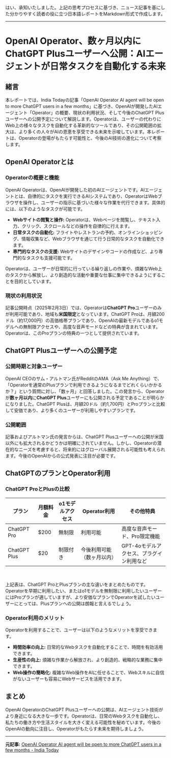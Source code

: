 はい、承知いたしました。上記の思考プロセスに基づき、ニュース記事を基にした分かりやすく読者の役に立つ日本語レポートをMarkdown形式で作成します。

---

# OpenAI Operator、数ヶ月以内にChatGPT Plusユーザーへ公開：AIエージェントが日常タスクを自動化する未来

## 緒言

本レポートでは、India Todayの記事「OpenAI Operator AI agent will be open to more ChatGPT users in a few months」に基づき、OpenAIが開発したAIエージェント「Operator」の概要、現状の利用状況、そして今後のChatGPT Plusユーザーへの公開予定について解説します。Operatorは、ユーザーの代わりにWeb上の様々なタスクを自動化する革新的なツールであり、その公開範囲の拡大は、より多くの人々がAIの恩恵を享受できる未来を示唆しています。本レポートは、Operatorの登場がもたらす可能性と、今後のAI技術の進化について考察します。

## OpenAI Operatorとは

### Operatorの概要と機能

OpenAI Operatorは、OpenAIが開発した初のAIエージェントです。AIエージェントとは、自律的にタスクを実行できるAIシステムであり、OperatorはWebブラウザを操作し、ユーザーの指示に基づいた様々な作業を代行できます。具体的には、以下のようなタスクが可能です。

* **Webサイトの閲覧と操作:**  Operatorは、Webページを閲覧し、テキスト入力、クリック、スクロールなどの操作を自律的に行えます。
* **日常タスクの自動化:** フライトやレストランの予約、オンラインショッピング、情報収集など、Webブラウザを通じて行う日常的なタスクを自動化できます。
* **専門的なタスクの支援:**  Webサイトのデザインやコードの作成など、より専門的なタスクも支援可能です。

Operatorは、ユーザーが日常的に行っている繰り返しの作業や、煩雑なWeb上のタスクから解放し、より創造的な活動や重要な仕事に集中できるようにすることを目的としています。

### 現状の利用状況

記事公開時点（2025年2月3日）では、Operatorは**ChatGPT Pro**ユーザーのみが利用可能であり、地域も**米国限定**となっています。ChatGPT Proは、月額200ドル（約17,000円）の高価格帯プランであり、OpenAIの最新モデルであるo1モデルへの無制限アクセスや、高度な音声モードなどの特典が含まれています。Operatorは、このProプランの特典の一つとして提供されています。

## ChatGPT Plusユーザーへの公開予定

### 公開時期と対象ユーザー

OpenAI CEOのサム・アルトマン氏がRedditのAMA（Ask Me Anything）で、「Operatorを通常のPlusプランで利用できるようになるまでどれくらいかかるか？」という質問に対し、「数ヶ月」と回答しました。この発言から、Operatorが**数ヶ月以内**に**ChatGPT Plus**ユーザーにも公開される予定であることが明らかになりました。ChatGPT Plusは、月額20ドル（約1,700円）とProプランと比較して安価であり、より多くのユーザーが利用しやすいプランです。

### 公開範囲

記事およびアルトマン氏の発言からは、ChatGPT Plusユーザーへの公開が米国以外にも拡大されるかどうかは明確にされていません。しかし、Operatorの潜在的なニーズを考慮すると、将来的にはグローバル展開される可能性も考えられます。今後のOpenAIからの公式発表に注目が必要です。

## ChatGPTのプランとOperator利用

### ChatGPT ProとPlusの比較

| プラン        | 月額料金 | o1モデルアクセス | Operator利用 | その他特典                               |
| ----------- | ----- | ------------- | ----------- | ------------------------------------- |
| ChatGPT Pro | $200  | 無制限          | 利用可能       | 高度な音声モード、Pro限定機能             |
| ChatGPT Plus| $20   | 制限付き        | 今後利用可能（数ヶ月以内） | GPT-4oモデルアクセス、プラグイン利用など |

<br>

上記表は、ChatGPT ProとPlusプランの主な違いをまとめたものです。Operatorを早期に利用したい、またはo1モデルを無制限に利用したいユーザーにはProプランが適していますが、より安価なプランでOperatorを試したいユーザーにとっては、Plusプランへの公開は朗報と言えるでしょう。

### Operator利用のメリット

Operatorを利用することで、ユーザーは以下のようなメリットを享受できます。

* **時間効率の向上:** 日常的なWebタスクを自動化することで、時間を有効活用できます。
* **生産性の向上:**  煩雑な作業から解放され、より創造的、戦略的な業務に集中できます。
* **Web操作の簡略化:**  複雑なWeb操作をAIに任せることで、Webスキルに自信がないユーザーも容易にWebサービスを活用できます。

## まとめ

OpenAI OperatorのChatGPT Plusユーザーへの公開は、AIエージェント技術がより身近になる大きな一歩です。Operatorは、日常のWebタスクを自動化し、私たちの働き方や生活スタイルを大きく変える可能性を秘めています。今後のOpenAIの動向に注目し、Operatorがもたらす未来を期待しましょう。

---

**元記事:** [OpenAI Operator AI agent will be open to more ChatGPT users in a few months  - India Today](https://www.indiatoday.in/technology/news/story/openai-operator-ai-agent-will-be-open-to-more-chatgpt-users-in-a-few-months-2673873-2025-02-03)